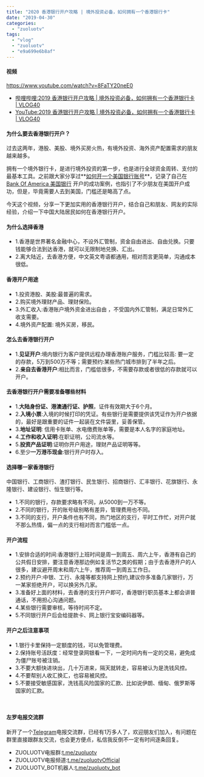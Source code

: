 ```yaml
---
title: "2020 香港银行开户攻略 | 境外投资必备，如何拥有一个香港银行卡"
date: "2019-04-30"
categories: 
  - "zuoluotv"
tags: 
  - "vlog"
  - "zuoluotv"
  - "e9a699e6b8af"
---
```


#### 视频

https://www.youtube.com/watch?v=8FaTY20neE0

- [哔哩哔哩:2019 香港银行开户攻略 | 境外投资必备，如何拥有一个香港银行卡 | VLOG40](https://space.bilibili.com/7388950)
- [YouTube:2019 香港银行开户攻略 | 境外投资必备，如何拥有一个香港银行卡 | VLOG40](https://www.youtube.com/watch?v=8FaTY20neE0)

#### 为什么要去香港银行开户？

过去这两年，港股、美股、境外买房火热，有境外投资、海外资产配置需求的朋友越来越多。

拥有一个境外银行卡，是进行境外投资的第一步，也是进行全球资金周转、支付的最基本工具。之前跟大家分享过**[如何开一个美国银行账号](https://luolei.org/open-bank-account-in-usa-b1-b2-visa/)**，记录了自己在 [Bank Of America 美国银行](https://www.bankofamerica.com/) 开户的成功案例，也指引了不少朋友在美国开户成功，但是，毕竟需要人去到美国，门槛还是略高了点。

今天这个视频，分享一下更加实用的香港银行开户，结合自己和朋友、网友的实际经验，介绍一下中国大陆居民如何在香港银行开户。

#### 为什么选择香港

- 1.香港是世界著名金融中心，不设外汇管制，资金自由进出、自由兑换。只要钱能够合法到达香港，就可以无限制地兑换、汇出。
- 2.离大陆近，去香港方便，中文英文粤语都通用，相对而言更简单，沟通成本很低。

#### 香港开户用途

- 1.投资港股、美股:最普遍的需求。
- 2.购买境外理财产品、理财保险。
- 3.外汇收入:香港账户境外资金进出自由 ，不受国内外汇管制，满足日常外汇收支需要。
- 4.境外资产配置: 境外买房，移民。

#### 怎么去香港银行开户

- 1.**见证开户**:境内银行为客户提供远程办理香港账户服务，门槛比较高: 要一定的存款，5万到500万不等；需要预约:某些热门城市排到了半年之后。
- 2.**亲自去香港开户**:相比而言，门槛低很多，不需要存款或者很低的存款就可以开户。

#### 去香港银行开户需要准备哪些材料

- 1.**大陆身份证、港澳通行证、护照**，证件有效期大于6个月。
- 2.**入境小票**:入境的时候打印的凭证。有些银行是需要提供该凭证作为开户依据的，最好是跟重要的证件一起装在文件袋里，妥善保管。
- 3.**地址证明**: 信用卡账单、水电缴费账单等，需要是本人名字的家庭地址。
- 4.**工作和收入证明**:在职证明，公司流水等。
- 5.**投资产品证明**:证明你开户用途，理财产品证明等等。
- 6.至少**一万港币现金**:银行开户时存入。

#### 选择哪一家香港银行

中国银行、工商银行、渣打银行、民生银行、招商银行、汇丰银行、花旗银行、永隆银行、建设银行、恒生银行等。

- 1.不同的银行，存款要求略有不同，从5000到一万不等。
- 2.不同的银行，开的账号级别略有差异，管理费用也不同。
- 3.不同的支行，开户条件也有不同，热门地区的支行，平时工作忙，对开户就不那么热情，偏一点的支行相对而言门槛低一点。

#### 开户流程

- 1.安排合适的时间:香港银行上班时间是周一到周五、周六上午，香港有自己的公共假日安排，要注意香港那边例如复活节之类的假期；由于去香港开户的人很多，建议避开周末和周六上午，推荐周一到周五工作日。
- 2.预约开户:中银、工行、永隆等都支持网上预约,建议你多准备几家银行，万一某家拒绝开户，可以换另外几家。
- 3.准备好上面的材料，去香港的支行开户即可，香港银行职员基本上都会讲普通话，不用担心沟通问题。
- 4.某些银行需要审核，等待时间不定。
- 5.不同银行开户后会给提款卡、网上银行宝安编码器等。

#### 开户之后注意事项

- 1.银行卡里保持一定额度的钱，可以免管理费。
- 2.保持账号活跃度：经常登录网银看一下，一定时间内有一定的交易，避免成为僵尸账号被注销。
- 3.不要大额快进块出，几十万进来，隔天就转走，容易被认为是洗钱风控。
- 4.不要帮别人收汇换汇，也容易被风控。
- 5.不要接受敏感国家，洗钱高风险国家的汇款、比如说伊朗、缅甸、俄罗斯等国家的汇款。

 

#### 左罗电报交流群

新开了一个[Telegram](https://telegram.org/)电报交流群，已经有1万多人了，欢迎朋友们加入，有问题在群里直接跟群友交流，也会更方便点，私信我反倒不一定有时间逐条回复。

- ZUOLUOTV电报群:[t.me/zuoluotv](https://t.me/zuoluotv)
- ZUOLUOTV电报频道:[t.me/zuoluotvOfficial](https://t.me/zuoluotvofficial)
- ZUOLUOTV\_BOT机器人:[t.me/zuoluotv\_bot](https://t.me/zuoluotv_bot)
